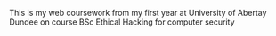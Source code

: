 This is my web coursework from my first year at University of Abertay Dundee on course BSc Ethical Hacking for computer security